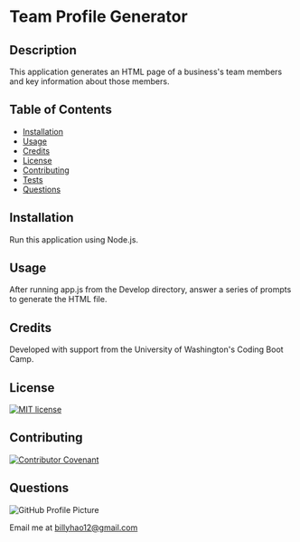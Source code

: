 # Team Profile Generator

## Description

This application generates an HTML page of a business's team members and key information about those members.

## Table of Contents

* [Installation](#installation)
* [Usage](#usage)
* [Credits](#credits)
* [License](#license)
* [Contributing](#contributing)
* [Tests](#tests)
* [Questions](#questions)

## Installation

Run this application using Node.js.

## Usage

After running app.js from the Develop directory, answer a series of prompts to generate the HTML file.

## Credits

Developed with support from the University of Washington's Coding Boot Camp.

## License

[![MIT license](https://img.shields.io/badge/License-MIT-blue.svg)](LICENSE.txt)

## Contributing

[![Contributor Covenant](https://img.shields.io/badge/Contributor%20Covenant-v2.0%20adopted-ff69b4.svg)](code_of_conduct.md)

## Questions

![GitHub Profile Picture](https://github.com/billyhao12.png)

Email me at <billyhao12@gmail.com>
